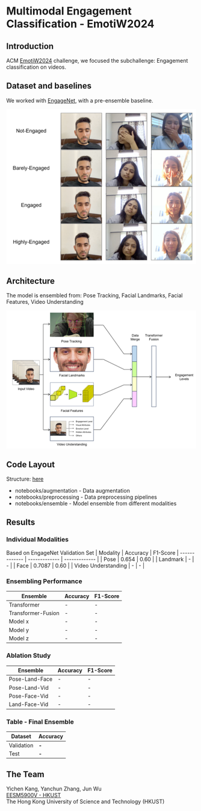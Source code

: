 # Multimodal Engagement Classification - EmotiW2024

## Introduction
ACM [EmotiW2024](https://sites.google.com/view/emotiw2024/home) challenge, we focused the subchallenge: Engagement classification on videos.

## Dataset and baselines
We worked with [EngageNet](https://github.com/engagenet/engagenet_baselines), with a pre-ensemble baseline.

<div style="vertical-align:middle"><img src="images/figure1.png" alt="Dataset" width="550px" text-align="center">
</div>

## Architecture
The model is ensembled from: Pose Tracking, Facial Landmarks, Facial Features, Video Understanding

<div style="text-align:center"><img src="images/figure2.png" alt="Model Architecture" width="550px" align="center">
</div>

## Code Layout
Structure: [here](myLib/Directory_Structure.md)
- notebooks/augmentation - Data augmentation
- notebooks/preprocessing - Data preprocessing pipelines
- notebooks/ensemble - Model ensemble from different modalities

## Results
### Individual Modalities
Based on EngageNet Validation Set
| Modality  | Accuracy | F1-Score
| ------------- | ------------- | ------------- |
| Pose  | 0.654 | 0.60 |
| Landmark  | - | - |
| Face | 0.7087 | 0.60 |
| Video Understanding | - | - |

### Ensembling Performance
| Ensemble  | Accuracy | F1-Score
| ------------- | ------------- | ------------- |
| Transformer  | - | - |
| Transformer-Fusion  | - | - |
| Model x  | - | - |
| Model y | - | - |
| Model z | - | - |

### Ablation Study
| Ensemble  | Accuracy | F1-Score
| ------------- | ------------- | ------------- |
| Pose-Land-Face  | - | - |
| Pose-Land-Vid  | - | - |
| Pose-Face-Vid  | - | - |
| Land-Face-Vid | - | - |

### Table - Final Ensemble
| Dataset  | Accuracy
| ------------- | -------------
| Validation | **-** |
| Test | **-** |

## The Team
Yichen Kang, Yanchun Zhang, Jun Wu  
[EESM5900V - HKUST](https://cqf.io/EESM5900V/)  
The Hong Kong University of Science and Technology (HKUST)
